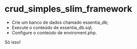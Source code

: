 # crud_simples_slim_framework

 * Crie um banco de dados chamado essentia_db;
 * Execute o conteúdo de essentia_db.sql;
 * Configure o conteúdo de enviroment.php.
 
Só isso!
